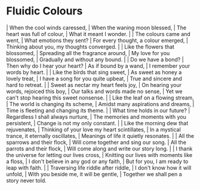 Fluidic Colours
===============

| When the cool winds caressed,
| When the waning moon blessed,
| The heart was full of colour,
| What it meant I wonder.
| 
| The colours came and went,
| What emotions they sent?
| For every thought, a colour emerged,
| Thinking about you, my thoughts converged.
| 
| Like the flowers that blossomed,
| Spreading all the fragrance around,
| My love for you blossomed,
| Gradually and without any bound.
| 
| Do we have a bond?
| Then why do I hear your heart?
| As if bound by a wand,
| I remember your words by heart.
| 
| Like the birds that sing sweet,
| As sweet as honey a lovely treat,
| I have a song for you quite upbeat,
| True and sincere and hard to retreat.
| 
| Sweet as nectar my heart feels joy,
| On hearing your words, rejoiced this boy,
| Our talks and words made no sense,
| Yet we can\'t stop hearing this sweet nonsense.
| 
| Like the leaf on a flowing stream,
| The world is changing its scheme,
| Amidst many aspirations and dreams,
| Time is fleeting and changing its theme.
| 
| What time holds in our future?
| Regardless I shall always nurture,
| The memories and moments with you persistent,
| Change is not my only constant.
| 
| Like the morning dew that rejuvenates,
| Thinking of your love my heart scintillates,
| In a mystical trance, it eternally oscillates,
| Meanings of life it quietly resonates.
| 
| All the sparrows and their flock,
| Will come together and sing our song.
| All the parrots and their flock,
| Will come along and write our story long.
| 
| I thank the universe for letting our lives cross,
| Knitting our lives with moments like a floss,
| I don\'t believe in any god or any faith,
| But for you, I am ready to leap with faith.
| 
| Traversing life riddle after riddle,
| I don\'t know how it will unfold,
| With you beside me, it will be gentle,
| Together we shall pen a story never told.

